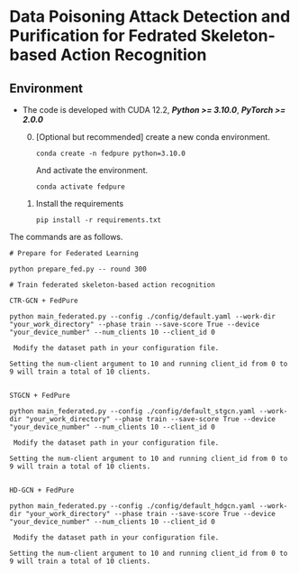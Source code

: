 # Data Poisoning Attack Detection and Purification for Fedrated Skeleton-based Action Recognition


## Environment

- The code is developed with CUDA 12.2, ***Python >= 3.10.0***, ***PyTorch >= 2.0.0***

    0. [Optional but recommended] create a new conda environment.
        ```
        conda create -n fedpure python=3.10.0
        ```
        And activate the environment.
        ```
        conda activate fedpure
        ```

    1. Install the requirements
        ```
        pip install -r requirements.txt
        ```



The commands are as follows.

```
# Prepare for Federated Learning

python prepare_fed.py -- round 300

# Train federated skeleton-based action recognition

CTR-GCN + FedPure

python main_federated.py --config ./config/default.yaml --work-dir "your_work_directory" --phase train --save-score True --device "your_device_number" --num_clients 10 --client_id 0

 Modify the dataset path in your configuration file.

Setting the num-client argument to 10 and running client_id from 0 to 9 will train a total of 10 clients.


STGCN + FedPure

python main_federated.py --config ./config/default_stgcn.yaml --work-dir "your_work_directory" --phase train --save-score True --device "your_device_number" --num_clients 10 --client_id 0

 Modify the dataset path in your configuration file.

Setting the num-client argument to 10 and running client_id from 0 to 9 will train a total of 10 clients.


HD-GCN + FedPure

python main_federated.py --config ./config/default_hdgcn.yaml --work-dir "your_work_directory" --phase train --save-score True --device "your_device_number" --num_clients 10 --client_id 0

 Modify the dataset path in your configuration file.

Setting the num-client argument to 10 and running client_id from 0 to 9 will train a total of 10 clients.

```



